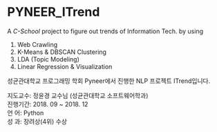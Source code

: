 # PYNEER_ITrend
A _C-School_ project to figure out trends of Information Tech. by using
1) Web Crawling
2) K-Means & DBSCAN Clustering
3) LDA (Topic Modeling)
4) Linear Regression & Visualization

성균관대학교 프로그래밍 학회 Pyneer에서 진행한 NLP 프로젝트 ITrend입니다.


지도교수: 정윤경 교수님 (성균관대학교 소프트웨어학과)  
진행기간: 2018. 09 ~ 2018. 12  
언   어: Python  
성   과: 장려상(4위) 수상
